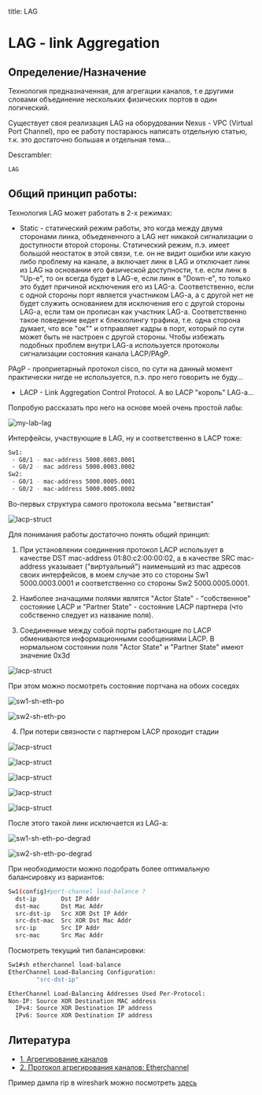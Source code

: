 title: LAG

# LAG - link Aggregation
## Определение/Назначение
Технология предназначенная, для агрегации каналов, т.е другими словами объединение нескольких физических портов в один логический.

Существует своя реализация LAG на оборудовании Nexus - VPC  (Virtual Port Channel), про ее работу постараюсь написать отдельную статью, т.к. это достаточно большая и отдельная тема...

Descrambler:
```bash
LAG 
```

## Общий принцип работы:
Технология LAG может работать в 2-х режимах: 

- Static - статический режим работы, это когда между двумя сторонами линка, объедененного а LAG нет никакой сигнализации о доступности второй стороны. Статический режим, п.э. имеет большой неостаток в этой связи, т.е. он не видит ошибки или какую либо проблему на канале, а включает линк в LAG и отключает линк из LAG на основании его физической доступности, т.е. если линк в "Up-е", то он всегда будет в LAG-e, если линк в "Down-е", то только это будет причиной исключения его из LAG-а. Соответственно, если с одной стороны порт является участником LAG-a, а с другой нет не будет служить основанием для исключения его с другой стороны LAG-a, если там он прописан как участник LAG-а. Соответственно такое поведение ведет к блекхолингу трафика, т.е. одна сторона думает, что все "ок"" и отправляет кадры в порт, который по сути может быть не настроен с другой стороны.
Чтобы избежать подобных проблем внутри LAG-a используется протоколы сигнализации состояния канала LACP/PAgP.

PAgP - проприетарный протокол cisco, по сути на данный момент практически нигде не используется, п.э. про него говорить не буду...

- LACP - Link Aggregation Control Protocol. А во LACP "король" LAG-a...

Попробую рассказать про него на основе моей очень простой лабы:

![my-lab-lag](img/lag/my-lab-lacp.jpg)

Интерфейсы, участвующие в LAG, ну и соответственно в LACP тоже:
```bash
Sw1: 
 - G0/1 - mac-address 5000.0003.0001
 - G0/2 - mac address 5000.0003.0002
Sw2: 
 - G0/1 - mac-address 5000.0005.0001
 - G0/2 - mac-address 5000.0005.0002
```


Во-первых структура самого протокола весьма "ветвистая"

![lacp-struct](img/lag/lacp-struct.jpg)


Для понимания работы достаточно понять общий принцип:


1. При установлении соединения протокол LACP использует в качестве DST mac-address 01:80:c2:00:00:02, а в качестве SRC mac-address указывает ("виртуальный") наименьший из mac адресов своих интерфейсов, в моем случае это со стороны Sw1 5000.0003.0001 и соответственно со стороны Sw2 5000.0005.0001.


2. Наиболее значащими полями являтся "Actor State" - "собственное" состояние LACP и "Partner State" - состояние LACP партнера (что собственно следует из название поля).


3. Соединенные между собой порты работающие по LACP обмениваются информационными сообщениями LACP.
   В нормальном состоянии поля "Actor State" и "Partner State" имеют значение 0x3d

![lacp-struct](img/lag/actor-partner-state-normal.jpg)

При этом можно посмотреть состояние портчана на обоих соседях

![sw1-sh-eth-po](img/lag/sw1-sh-eth-po.jpg)

![sw2-sh-eth-po](img/lag/sw2-sh-eth-po.jpg)


4. При потери связности с партнером LACP проходит стадии

![lacp-struct](img/lag/actor-partner-state-abnormal-1.jpg)

![lacp-struct](img/lag/actor-partner-state-abnormal-2.jpg)

![lacp-struct](img/lag/actor-partner-state-abnormal-3.jpg)

![lacp-struct](img/lag/actor-partner-state-abnormal-4.jpg)

![lacp-struct](img/lag/actor-partner-state-abnormal-5.jpg)

После этого такой линк исключается из LAG-a:

![sw1-sh-eth-po-degrad](img/lag/sw1-sh-eth-po-degrad.jpg)

![sw2-sh-eth-po-degrad](img/lag/sw2-sh-eth-po-degrad.jpg)


При необходимости можно подобрать более оптимальную балансировку из вариантов:
```bash
Sw1(config)#port-channel load-balance ?
  dst-ip       Dst IP Addr
  dst-mac      Dst Mac Addr
  src-dst-ip   Src XOR Dst IP Addr
  src-dst-mac  Src XOR Dst Mac Addr
  src-ip       Src IP Addr
  src-mac      Src Mac Addr
```

Посмотреть текущий тип балансировки:

```bash
Sw1#sh etherchannel load-balance
EtherChannel Load-Balancing Configuration:
        "src-dst-ip"

EtherChannel Load-Balancing Addresses Used Per-Protocol:
Non-IP: Source XOR Destination MAC address
  IPv4: Source XOR Destination IP address
  IPv6: Source XOR Destination IP address
```


## Литература

- [1. Агрегирование каналов](http://xgu.ru/iki/%D0%90%D0%B3%D1%80%D0%B5%D0%B3%D0%B8%D1%80%D0%BE%D0%B2%D0%B0%D0%BD%D0%B8%D0%B5_%D0%BA%D0%B0%D0%BD%D0%B0%D0%BB%D0%BE%D0%B2)
- [2. Протокол агрегирования каналов: Etherchannel](https://habr.com/ru/post/334778/)

Пример дампа rip в wireshark можно посмотреть [здесь](https://icebale.readthedocs.io/en/latest/networks/wireshark.collection/lacp1.pcapng)
